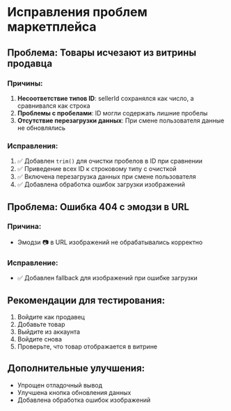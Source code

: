 # Исправления проблем маркетплейса

## Проблема: Товары исчезают из витрины продавца

### Причины:
1. **Несоответствие типов ID**: sellerId сохранялся как число, а сравнивался как строка
2. **Проблемы с пробелами**: ID могли содержать лишние пробелы
3. **Отсутствие перезагрузки данных**: При смене пользователя данные не обновлялись

### Исправления:
1. ✅ Добавлен `trim()` для очистки пробелов в ID при сравнении
2. ✅ Приведение всех ID к строковому типу с очисткой
3. ✅ Включена перезагрузка данных при смене пользователя
4. ✅ Добавлена обработка ошибок загрузки изображений

## Проблема: Ошибка 404 с эмодзи в URL

### Причина:
- Эмодзи 📷 в URL изображений не обрабатывались корректно

### Исправление:
- ✅ Добавлен fallback для изображений при ошибке загрузки

## Рекомендации для тестирования:

1. Войдите как продавец
2. Добавьте товар
3. Выйдите из аккаунта
4. Войдите снова
5. Проверьте, что товар отображается в витрине

## Дополнительные улучшения:

- Упрощен отладочный вывод
- Улучшена кнопка обновления данных
- Добавлена обработка ошибок изображений